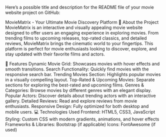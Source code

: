 
Here’s a possible title and description for the README file of your movie website project on GitHub:

MovieMatrix - Your Ultimate Movie Discovery Platform
🌟 About the Project
MovieMatrix is an interactive and visually appealing movie website designed to offer users an engaging experience in exploring movies. From trending films to upcoming releases, top-rated classics, and detailed reviews, MovieMatrix brings the cinematic world to your fingertips. This platform is perfect for movie enthusiasts looking to discover, explore, and stay updated with their favorite films and actors.

🎯 Features
Dynamic Movie Grid: Showcases movies with hover effects and smooth transitions.
Search Functionality: Quickly find movies with the responsive search bar.
Trending Movies Section: Highlights popular movies in a visually compelling layout.
Top-Rated & Upcoming Movies: Separate sections for exploring the best-rated and upcoming films.
Genres & Categories: Browse movies by different genres with an elegant display.
Popular Actors: Discover details about trending actors with an interactive gallery.
Detailed Reviews: Read and explore reviews from movie enthusiasts.
Responsive Design: Fully optimized for both desktop and mobile users.
💻 Technologies Used
Frontend: HTML5, CSS3, JavaScript
Styling: Custom CSS with modern gradients, animations, and hover effects
Frameworks & Libraries: Bootstrap (if applicable)
Icons: FontAwesome (if used)
